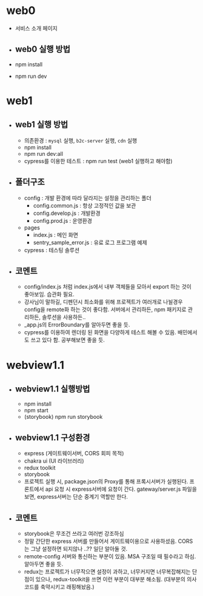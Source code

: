 # web0

- 서비스 소개 페이지

- ## web0 실행 방법

- npm install
- npm run dev

# web1

- ## web1 실행 방법
  - 의존환경 : `mysql` 실행, `b2c-server` 실행, `cdn` 실행
  - npm install
  - npm run dev:all
  - cypress를 이용한 테스트 : npm run test (web1 실행하고 해야함)
- ## 폴더구조
  - config : 개발 환경에 따라 달라지는 설정을 관리하는 폴더
    - config.common.js : 항상 고정적인 값을 보관
    - config.develop.js : 개발환경
    - config.prod.js : 운영환경
  - pages
    - index.js : 메인 화면
    - sentry_sample_error.js : 유료 로그 프로그램 예제
  - cypress : 테스팅 솔루션
- ## 코멘트
  - config/index.js 처럼 index.js에서 내부 객체들을 모아서 export 하는 것이 좋아보임. 습관화 필요.
  - 강사님이 말하길, 디펜던시 최소화를 위해 프로젝트가 여러개로 나뉠경우 config을 remote화 하는 것이 좋다함. 서버에서 관리하든, npm 패키지로 관리하든, 솔루션을 사용하든..
  - \_app.js의 ErrorBoundary를 알아두면 좋을 듯.
  - cypress를 이용하여 렌더링 된 화면을 다양하게 테스트 해볼 수 있음. 배민에서도 쓰고 있다 함. 공부해보면 좋을 듯.

# webview1.1

- ## webview1.1 실행방법
  - npm install
  - npm start
  - (storybook) npm run storybook
- ## webview1.1 구성환경
  - express (게이트웨이서버, CORS 회피 목적)
  - chakra ui (UI 라이브러리)
  - redux toolkit
  - storybook
  - 프로젝트 실행 시, package.json의 Proxy를 통해 프록시서버가 실행된다. 프론트에서 api 요청 시 express서버에 요청이 간다. gateway/server.js 파일을 보면, express서버는 단순 중계기 역할만 한다.
- ## 코멘트
  - storybook은 무조건 쓰라고 여러번 강조하심
  - 정말 간단한 express 서버를 만들어서 게이트웨이용으로 사용하셨음. CORS는 그냥 설정하면 되지않나 ..?? 일단 알아둘 것.
  - remote-config 서버와 통신하는 부분이 있음. MSA 구조일 때 필수라고 하심. 알아두면 좋을 듯.
  - redux는 프로젝트가 너무작으면 설정이 과하고, 너무커지면 너무복잡해지는 단점이 있으나, redux-toolkit을 쓰면 이런 부분이 대부분 해소됨. (대부분의 의사코드를 축약시키고 래핑해놨음.)